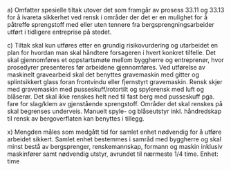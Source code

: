 a) Omfatter spesielle tiltak utover det som framgår av prosess 33.11 og 33.13 for å ivareta sikkerhet ved rensk i områder der det er en mulighet for å påtreffe sprengstoff med eller uten tennere fra bergsprengningsarbeider utført i tidligere entreprise på stedet.

c) Tiltak skal kun utføres etter en grundig risikovurdering og utarbeidet en plan for hvordan man skal håndtere forsageren i hvert konkret tilfelle. Det skal gjennomføres et oppstartsmøte mellom byggherre og entreprenør, hvor prosedyrer presenteres før arbeidene gjennomføres.
Ved utførelse av maskinelt gravearbeid skal det benyttes gravemaskin med gitter og splintsikkert glass foran frontvindu eller fjernstyrt gravemaskin. Rensk skjer med gravemaskin med pusseskuff/rotortilt og spylerensk med luft og blåserør. Det skal ikke renskes helt ned til fast berg med pusseskuff pga. fare for slag/klem av gjenstående sprengstoff. Områder det skal renskes på skal begrenses underveis. Manuelt spyle- og blåseutstyr inkl. håndredskap til rensk av bergoverflaten kan benyttes i tillegg.

x) Mengden måles som medgått tid for samlet enhet nødvendig for å utføre arbeidet sikkert. Samlet enhet bestemmes i samråd med byggherre og skal minst bestå av bergsprenger, renskemannskap, formann og maskin inklusiv maskinfører samt nødvendig utstyr, avrundet til nærmeste 1/4 time. Enhet: time

